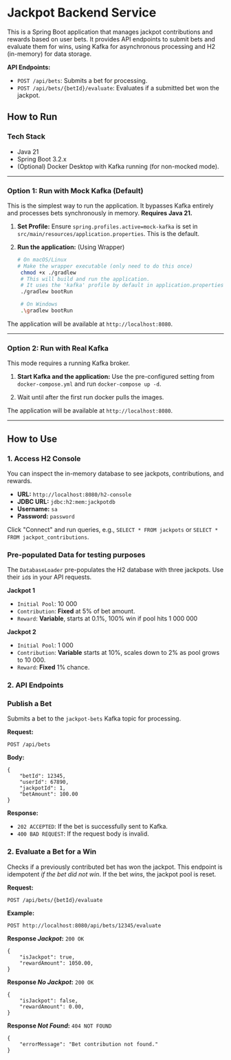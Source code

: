 # Jackpot Backend Service

This is a Spring Boot application that manages jackpot contributions and rewards based on user bets. It provides API endpoints to
submit bets and evaluate them for wins, using Kafka for asynchronous processing and H2 (in-memory) for data storage.

**API Endpoints:**

* `POST /api/bets`: Submits a bet for processing.
* `POST /api/bets/{betId}/evaluate`: Evaluates if a submitted bet won the jackpot.

## How to Run

### Tech Stack

* Java 21
* Spring Boot 3.2.x
* (Optional) Docker Desktop with Kafka running (for non-mocked mode).

---

### Option 1: Run with Mock Kafka (Default)

This is the simplest way to run the application. It bypasses Kafka entirely and processes bets synchronously in memory.
**Requires Java 21.**

1. **Set Profile:**
   Ensure `spring.profiles.active=mock-kafka` is set in `src/main/resources/application.properties`. This is the default.

2. **Run the application:**
   (Using Wrapper)
   ```bash
   # On macOS/Linux
   # Make the wrapper executable (only need to do this once)
    chmod +x ./gradlew
    # This will build and run the application.
    # It uses the 'kafka' profile by default in application.properties
    ./gradlew bootRun
   
    # On Windows
    .\gradlew bootRun
   ```

The application will be available at `http://localhost:8080`.

---

### Option 2: Run with Real Kafka

This mode requires a running Kafka broker.

1. **Start Kafka and the application:**
   Use the pre-configured setting from `docker-compose.yml` and run `docker-compose up -d`.

2. Wait until after the first run docker pulls the images.

The application will be available at `http://localhost:8080`.

---

## How to Use

### 1. Access H2 Console

You can inspect the in-memory database to see jackpots, contributions, and rewards.

* **URL:** `http://localhost:8080/h2-console`
* **JDBC URL:** `jdbc:h2:mem:jackpotdb`
* **Username:** `sa`
* **Password:** `password`

Click "Connect" and run queries, e.g., `SELECT * FROM jackpots` or `SELECT * FROM jackpot_contributions`.

### Pre-populated Data for testing purposes

The `DatabaseLoader` pre-populates the H2 database with three jackpots. Use their `id`s in your API requests.

**Jackpot 1**

* `Initial Pool`: 10 000
* `Contribution`: **Fixed** at 5% of bet amount.
* `Reward`: **Variable**, starts at 0.1%, 100% win if pool hits 1 000 000

**Jackpot 2**

* `Initial Pool`: 1 000
* `Contribution`: **Variable** starts at 10%, scales down to 2% as pool grows to 10 000.
* `Reward`: **Fixed** 1% chance.

### 2. API Endpoints

### Publish a Bet

Submits a bet to the `jackpot-bets` Kafka topic for processing.

**Request:**

```
POST /api/bets
```

**Body:**

```
{
    "betId": 12345,
    "userId": 67890,
    "jackpotId": 1,
    "betAmount": 100.00
}
```

**Response:**

* `202 ACCEPTED`: If the bet is successfully sent to Kafka.
* `400 BAD REQUEST`: If the request body is invalid.

### 2. Evaluate a Bet for a Win

Checks if a previously contributed bet has won the jackpot. This endpoint is idempotent *if the bet did not win*. If the bet
*wins*, the jackpot pool is reset.

**Request:**

```
POST /api/bets/{betId}/evaluate
```

**Example:**

```
POST http://localhost:8080/api/bets/12345/evaluate
```

**Response _Jackpot_:** `200 OK`

```
{
    "isJackpot": true,
    "rewardAmount": 1050.00,
}
```

**Response _No Jackpot_:** `200 OK`

```
{
    "isJackpot": false,
    "rewardAmount": 0.00,
}

```

**Response _Not Found_:** `404 NOT FOUND`

```
{
    "errorMessage": "Bet contribution not found."
}
```